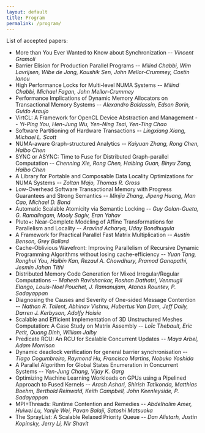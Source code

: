 ```yaml
---
layout: default
title: Program
permalink: /program/
---
```


List of accepted papers:

* More than You Ever Wanted to Know about Synchronization	-- *Vincent Gramoli*
* Barrier Elision for Production Parallel Programs --	*Milind Chabbi, Wim Lavrijsen, Wibe de Jong, Koushik Sen, John Mellor-Crummey, Costin Iancu*
* High Performance Locks for Multi-level NUMA Systems	-- *Milind Chabbi, Michael Fagan, John Mellor-Crummey*
* Performance Implications of Dynamic Memory Allocators on Transactional Memory Systems	-- *Alexandro Baldassin, Edson Borin, Guido Araujo*
* VirtCL: A Framework for OpenCL Device Abstraction and Management	-- *Yi-Ping You, Hen-Jung Wu, Yen-Ning Tsai, Yen-Ting Chao*
* Software Partitioning of Hardware Transactions	-- *Lingxiang Xiang, Michael L. Scott*
* NUMA-aware Graph-structured Analytics	-- *Kaiyuan Zhang, Rong Chen, Haibo Chen*
* SYNC or ASYNC: Time to Fuse for Distributed Graph-parallel Computation	-- *Chenning Xie, Rong Chen, Haibing Guan, Binyu Zang, Haibo Chen*
* A Library for Portable and Composable Data Locality Optimizations for NUMA Systems	-- *Zoltan Majo, Thomas R. Gross*
* Low-Overhead Software Transactional Memory with Progress Guarantees and Strong Semantics	-- *Minjia Zhang, Jipeng Huang, Man Cao, Michael D. Bond*
* Automatic Scalable Atomicity via Semantic Locking	-- *Guy Golan-Gueta, G. Ramalingam, Mooly Sagiv, Eran Yahav*
* Pluto+: Near-Complete Modeling of Affine Transformations for Parallelism and Locality	-- *Aravind Acharya, Uday Bondhugula*
* A Framework for Practical Parallel Fast Matrix Multiplication	-- *Austin Benson, Grey Ballard*
* Cache-Oblivious Wavefront: Improving Parallelism of Recursive Dynamic Programming Algorithms without losing cache-efficiency	-- *Yuan Tang, Ronghui You, Haibin Kan, Rezaul A. Chowdhury, Pramod Ganapathi, Jesmin Jahan Tithi*
* Distributed Memory Code Generation for Mixed Irregular/Regular Computations	-- *Mahesh Ravishankar, Roshan Dathatri, Venmugil Elango, Louis-Noel Pouchet, J. Ramanujam, Atanas Rountev, P. Sadayappan*
* Diagnosing the Causes and Severity of One-sided Message Contention --	*Nathan R. Tallent, Abhinav Vishnu, Hubertus Van Dam, Jeff Daily, Darren J. Kerbyson, Adolfy Hoisie*
* Scalable and Efficient Implementation of 3D Unstructured Meshes Computation: A Case Study on Matrix Assembly	-- *Loïc Thebault, Eric Petit, Quang Dinh, William Jalby*
* Predicate RCU: An RCU for Scalable Concurrent Updates	-- *Maya Arbel, Adam Morrison*
* Dynamic deadlock verification for general barrier synchronisation	-- *Tiago Cogumbreiro, Raymond Hu, Francisco Martins, Nobuko Yoshida*
* A Parallel Algorithm for Global States Enumeration in Concurrent Systems	-- *Yen-Jung Chang, Vijay K. Garg*
* Optimizing Machine Learning Workloads on GPUs using a Pipelined Approach to Fused Kernels	-- *Arash Ashari, Shirish Tatikonda, Matthias Boehm, Berthold Reinwald, Keith Campbell, John Keenleyside, P. Sadayappan*
* MPI+Threads: Runtime Contention and Remedies	-- *Abdelhalim Amer, Huiwei Lu, Yanjie Wei, Pavan Balaji, Satoshi Matsuoka*
* The SprayList: A Scalable Relaxed Priority Queue --	*Dan Alistarh, Justin Kopinsky, Jerry Li, Nir Shavit*
